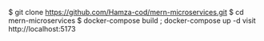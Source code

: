 $ git clone https://github.com/Hamza-cod/mern-microservices.git
$ cd mern-microservices
$ docker-compose build ; docker-compose up -d
visit http://localhost:5173
